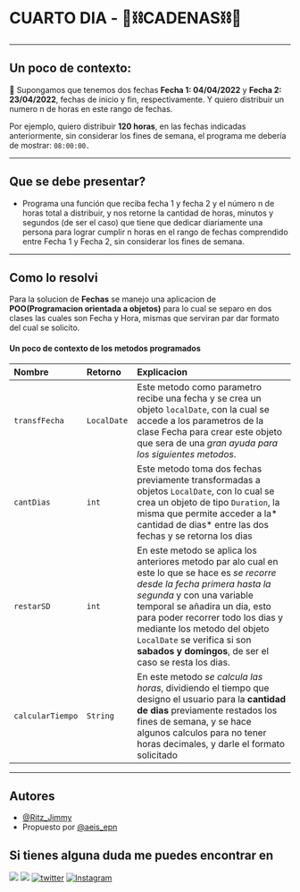 
# CUARTO DIA - 💬⛓️CADENAS⛓️💬

---
## Un poco de contexto:
📅 Supongamos que tenemos dos fechas **Fecha 1: 04/04/2022** y **Fecha 2: 23/04/2022**, fechas de inicio y fin, respectivamente. Y quiero distribuir un numero n de horas en este rango de fechas.



Por ejemplo, quiero distribuir **120 horas**, en las fechas indicadas anteriormente, sin considerar los fines de semana, el programa me debería de mostrar: `08:00:00. `

---
## Que se debe presentar?

 - Programa una función que reciba fecha 1 y fecha 2 y el número n de horas total a distribuir, y nos retorne la cantidad de horas, minutos y segundos (de ser el caso) que tiene que dedicar diariamente una persona para lograr cumplir n horas en el rango de fechas comprendido entre Fecha 1 y Fecha 2, sin considerar los fines de semana.

---
## Como lo resolvi

Para la solucion de **Fechas** se manejo una aplicacion de **POO(Programacion orientada a objetos)** para lo cual se separo en dos clases las cuales son Fecha y Hora, mismas que serviran par dar formato del cual se solicito.

#### Un poco de contexto de los metodos programados


| Nombre | Retorno     | Explicacion                       |
| :-------- | :------- | :-------------------------------- |
| `transfFecha`      | `LocalDate ` | Este metodo como parametro recibe una fecha y se crea un objeto `localDate`, con la cual se accede a los parametros de la clase Fecha para crear este objeto que sera de una *gran ayuda para los siguientes metodos*. || :-------- | :------- | :-------------------------------- |
| `cantDias`      | `int ` | Este metodo toma dos fechas previamente transformadas a objetos `LocalDate`, con lo cual se crea un objeto de tipo `Duration`, la misma que permite acceder a la* cantidad de dias* entre las dos fechas y se retorna los dias|| :-------- | :------- | :-------------------------------- |
| `restarSD`      | `int ` |En este metodo se aplica los anteriores metodo par alo cual en este lo que se hace es *se recorre desde la fecha primera hasta la segunda* y con una variable temporal se añadira un dia, esto para poder recorrer todo los dias y mediante los metodo del objeto `LocalDate` se verifica si son **sabados y domingos**, de ser el caso se resta los dias. || :-------- | :------- | :-------------------------------- |
| `calcularTiempo`      | `String ` |En este metodo *se calcula las horas*, dividiendo el tiempo que designo el usuario para la **cantidad de dias** previamente restados los fines de semana, y se hace algunos calculos para no tener horas decimales, y darle el formato solicitado |

---
## Autores

- [@Ritz_Jimmy](https://www.instagram.com/ritz_jimmy/?hl=es)
- Propuesto por [@aeis_epn](https://www.instagram.com/aeis_epn/?hl=es)


## Si tienes alguna duda me puedes encontrar en

[![](https://img.shields.io/badge/Telegram-2CA5E0?style=for-the-badge&logo=telegram&logoColor=white)](https://web.telegram.org/k/#@JotastarValla)
[![](https://img.shields.io/badge/WhatsApp-25D366?style=for-the-badge&logo=whatsapp&logoColor=white)](http://wa.me/5930992675567)
[![twitter](https://img.shields.io/badge/twitter-1DA1F2?style=for-the-badge&logo=twitter&logoColor=white)](https://twitter.com/jotavalla)
[![Instagram](https://img.shields.io/badge/Instagram-E4405F?style=for-the-badge&logo=instagram&logoColor=white
)](https://www.instagram.com/ritz_jimmy/?hl=es)
